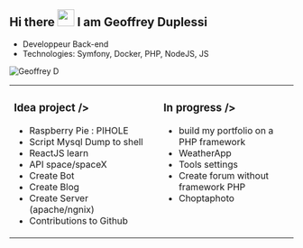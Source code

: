 
## Hi there <img src="https://raw.githubusercontent.com/iampavangandhi/iampavangandhi/master/gifs/Hi.gif" width="30px">  I am Geoffrey Duplessi </h2>

- Developpeur Back-end
- Technologies: Symfony, Docker, PHP, NodeJS, JS

<img alt="Geoffrey D" src="https://github-readme-stats.vercel.app/api?username=Grezor&count_private=1&show_icons=true" />
<table><tr><td valign="top" width="50%">

### Idea project />
- Raspberry Pie : PIHOLE
- Script Mysql Dump to shell
- ReactJS learn 
- API space/spaceX 
- Create Bot
- Create Blog 
- Create Server (apache/ngnix)
- Contributions to Github 

</td>
<td valign="top" width="45%">

### In progress />

- build my portfolio on a PHP framework 
- WeatherApp 
- Tools settings
- Create forum without framework PHP
- Choptaphoto

</td>